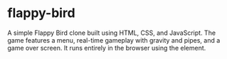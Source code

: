 # flappy-bird
A simple Flappy Bird clone built using HTML, CSS, and JavaScript. The game features a menu, real-time gameplay with gravity and pipes, and a game over screen. It runs entirely in the browser using the <canvas> element.

